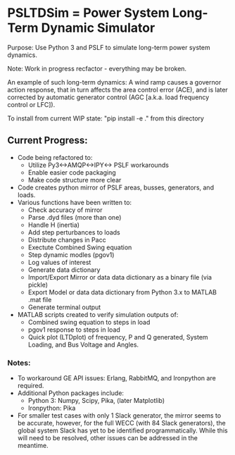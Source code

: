 # PSLTDSim = Power System Long-Term Dynamic Simulator
Purpose:  Use Python 3 and PSLF to simulate long-term power system dynamics.

Note: Work in progress recfactor - everything may be broken.

An example of such long-term dynamics:  A wind ramp causes a governor action response, that in turn affects the area control error (ACE), and is later corrected by automatic generator control (AGC [a.k.a. load frequency control or LFC]). 

To install from current WIP state: "pip install -e ." from this directory

## Current Progress:
* Code being refactored to:
    * Utilize Py3<->AMQP<->IPY<-> PSLF workarounds
    * Enable easier code packaging
    * Make code structure more clear
* Code creates python mirror of PSLF areas, busses, generators, and loads.
* Various functions have been written to:
  * Check accuracy of mirror
  * Parse .dyd files (more than one)
  * Handle H (inertia)
  * Add step perturbances to loads
  * Distribute changes in Pacc
  * Exectute Combined Swing equation
  * Step dynamic modles (pgov1)
  * Log values of interest
  * Generate data dictionary
  * Import/Export Mirror or data data dictionary as a binary file (via pickle)
  * Export Model or data data dictionary from Python 3.x to MATLAB .mat file
  * Generate terminal output
* MATLAB scripts created to verify simulation outputs of:
  * Combined swing equation to steps in load
  * pgov1 response to steps in load
  * Quick plot (LTDplot) of frequency, P and Q generated, System Loading, and Bus Voltage and Angles.
### Notes:
* To workaround GE API issues: Erlang, RabbitMQ, and Ironpython are required.
* Additional Python packages include:
    * Python 3: Numpy, Scipy, Pika, (later Matplotlib)
    * Ironpython: Pika
* For smaller test cases with only 1 Slack generator, the mirror seems to be 
accurate, however, for the full WECC (with 84 Slack generators), the global
system Slack has yet to be identified programmatically. 
While this will need to be resolved, other issues can be addressed in the meantime.
